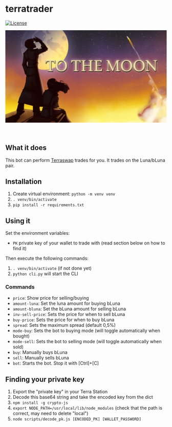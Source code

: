 # terratrader

[![License](https://img.shields.io/badge/license-MIT-blue.svg)](/LICENSE)


<div align="center">
<img
    width=616px
    src="files/moon.jpeg"
    alt="to the moon"
/>
</div>
<br />
<br />

## What it does
This bot can perform [Terraswap](https://app.terraswap.io) trades for you. It trades on the Luna/bLuna pair.

## Installation
1. Create  virtual environment: `python -m venv venv`
2. `. venv/bin/activate`
3. `pip install -r requirements.txt`

## Using it

Set the environment variables:
* `PK` private key of your wallet to trade with (read section below on how to find it)

Then execute the following commands:

1. `. venv/bin/activate` (if not done yet)
2. `python cli.py` will start the CLI


### Commands
* `price`: Show price for selling/buying
* `amount-luna`: Set the luna amount for buying bLuna
* `amount-bluna`: Set the bLuna amount for selling bLuna
* `inv-sell-price`: Sets the price for when to sell bLuna
* `buy-price`: Sets the price for when to buy bLuna
* `spread`: Sets the maximum spread (default 0,5%)
* `mode-buy`: Sets the bot to buying mode (will toggle automatically when bought)
* `mode-sell`: Sets the bot to selling mode (will toggle automatically when sold)
* `buy`: Manually buys bLuna
* `sell`: Manually sells bLuna
* `bot`: Starts the bot. Stop it with [Ctrl]+[C]

## Finding your private key
1. Export the "private key" in your Terra Station
2. Decode this base64 string and take the encoded key from the dict
3. `npm install -g crypto-js`
4. `export NODE_PATH=/usr/local/lib/node_modules` (check that the path is correct, may need to delete "local")
5. `node scripts/decode_pk.js [ENCODED_PK] [WALLET_PASSWORD]`
